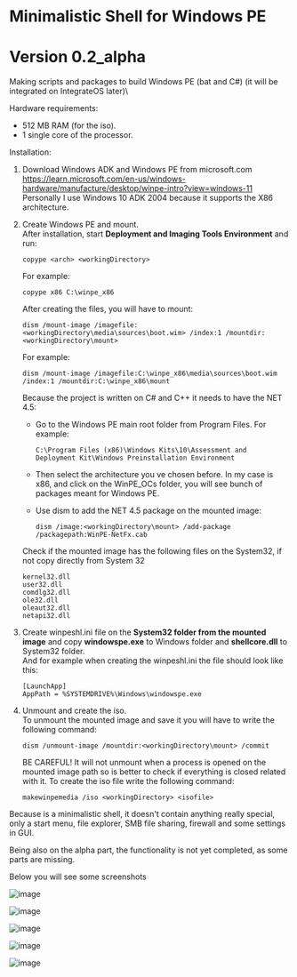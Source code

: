 # Minimalistic Shell for Windows PE
# Version 0.2_alpha
Making scripts and packages to build Windows PE (bat and C#) (it will be integrated on IntegrateOS later)\

Hardware requirements:
- 512 MB RAM (for the iso).
- 1 single core of the processor.

Installation:
1) Download Windows ADK and Windows PE from microsoft.com\
   https://learn.microsoft.com/en-us/windows-hardware/manufacture/desktop/winpe-intro?view=windows-11
   Personally I use Windows 10 ADK 2004 because it supports the X86 architecture.  

2) Create Windows PE and mount.\
   After installation, start <b>Deployment and Imaging Tools Environment</b> and run:

   ```
   copype <arch> <workingDirectory> 
   ```

   For example:
   ```
   copype x86 C:\winpe_x86
   ```

   After creating the files, you will have to mount:
   ```
   dism /mount-image /imagefile:<workingDirectory\media\sources\boot.wim> /index:1 /mountdir:<workingDirectory\mount>
   ```

   For example:
   ```
   dism /mount-image /imagefile:C:\winpe_x86\media\sources\boot.wim /index:1 /mountdir:C:\winpe_x86\mount
   ```

   Because the project is written on C# and C++ it needs to have the NET 4.5:

    - Go to the Windows PE main root folder from Program Files. For example:

      ```
      C:\Program Files (x86)\Windows Kits\10\Assessment and Deployment Kit\Windows Preinstallation Environment
      ```
    - Then select the architecture you ve chosen before. In my case is x86, and click on the WinPE_OCs folder, you will see bunch of packages meant for Windows PE.

    - Use dism to add the NET 4.5 package on the mounted image:
   
      ```
      dism /image:<workingDirectory\mount> /add-package /packagepath:WinPE-NetFx.cab
      ```
   
   Check if the mounted image has the following files on the System32, if not copy directly from System 32
   ```
   kernel32.dll
   user32.dll
   comdlg32.dll
   ole32.dll
   oleaut32.dll
   netapi32.dll
   ```

3) Create winpeshl.ini file on the <b>System32 folder from the mounted image</b> and copy <b>windowspe.exe</b> to Windows folder and <b>shellcore.dll</b> to System32 folder. \
   And for example when creating the winpeshl.ini the file should look like this:
   
   ```
   [LaunchApp]
   AppPath = %SYSTEMDRIVE%\Windows\windowspe.exe
   ```
   
4) Unmount and create the iso.\
   To unmount the mounted image and save it you will have to write the following command:
   ```
   dism /unmount-image /mountdir:<workingDirectory\mount> /commit
   ```
   BE CAREFUL! It will not unmount when a process is opened on the mounted image path so is better to check if everything is closed related with it.
   To create the iso file write the following command:
   ```
   makewinpemedia /iso <workingDirectory> <isofile> 
   ```
   

Because is a minimalistic shell, it doesn't contain anything really special, only a start menu, file explorer, SMB file sharing, firewall and some settings in GUI.

Being also on the alpha part, the functionality is not yet completed, as some parts are missing.

Below you will see some screenshots

![image](https://user-images.githubusercontent.com/56113049/200154861-2bfc4f93-12bf-4217-920a-e27b39fd0aab.png)

![image](https://user-images.githubusercontent.com/56113049/200154879-33723330-9f88-4e0d-86b7-39b71a48e108.png)

![image](https://user-images.githubusercontent.com/56113049/200154891-77eaf8dc-3de1-4808-a213-719a84233463.png)

![image](https://user-images.githubusercontent.com/56113049/200154906-0281e827-10d0-499c-a0a2-879698b2933a.png)

![image](https://user-images.githubusercontent.com/56113049/200154930-55546655-3eed-4ff6-aa2e-0eb48c74b14d.png)

